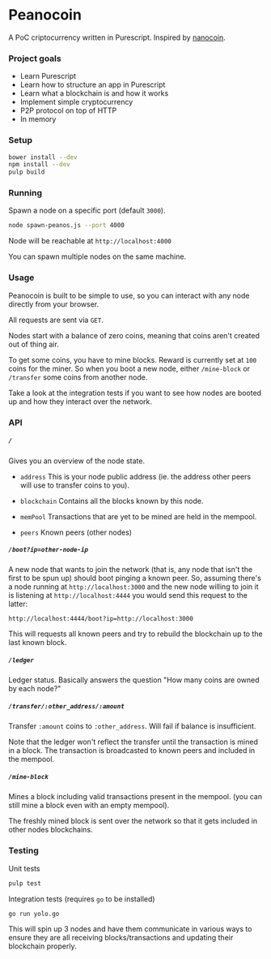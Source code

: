
# Peanocoin

A PoC criptocurrency written in Purescript. Inspired by [nanocoin](https://github.com/tdietert/nanocoin).


### Project goals

- Learn Purescript
- Learn how to structure an app in Purescript
- Learn what a blockchain is and how it works
- Implement simple cryptocurrency
- P2P protocol on top of HTTP
- In memory


### Setup

```bash
bower install --dev
npm install --dev
pulp build
```

### Running

Spawn a node on a specific port (default `3000`).

```bash
node spawn-peanos.js --port 4000
```

Node will be reachable at `http://localhost:4000`

You can spawn multiple nodes on the same machine.


### Usage

Peanocoin is built to be simple to use, so you can interact with any node directly from your browser.

All requests are sent via `GET`.

Nodes start with a balance of zero coins, meaning that coins aren't created out of thing air.

To get some coins, you have to mine blocks. Reward is currently set at `100` coins for the miner. So when you boot a new node, either `/mine-block` or `/transfer` some coins from another node.

Take a look at the integration tests if you want to see how nodes are booted up and how they interact over the network.



### API

##### `/`

Gives you an overview of the node state.

- `address` This is your node public address (ie. the address other peers will use to transfer coins to you).

- `blockchain` Contains all the blocks known by this node.

- `memPool` Transactions that are yet to be mined are held in the mempool.

- `peers` Known peers (other nodes)


##### `/boot?ip=other-node-ip`

A new node that wants to join the network (that is, any node that isn't the first to be spun up) should boot pinging a known peer. So, assuming there's a node running at `http://localhost:3000` and the new node willing to join it is listening at `http://localhost:4444` you would send this request to the latter:

```
http://localhost:4444/boot?ip=http://localhost:3000
```

This will requests all known peers and try to rebuild the blockchain up to the last known block.



##### `/ledger`

Ledger status. Basically answers the question "How many coins are owned by each node?"


##### `/transfer/:other_address/:amount`

Transfer `:amount` coins to `:other_address`. Will fail if balance is insufficient.

Note that the ledger won't reflect the transfer until the transaction is mined in a block.
The transaction is broadcasted to known peers and included in the mempool.


##### `/mine-block`

Mines a block including valid transactions present in the mempool. (you can still mine a block even with an empty mempool).

The freshly mined block is sent over the network so that it gets included in other nodes blockchains.



### Testing

Unit tests

```bash
pulp test
```

Integration tests (requires `go` to be installed)
```bash
go run yolo.go
```

This will spin up 3 nodes and have them communicate in various ways to ensure they are all receiving blocks/transactions and updating their blockchain properly.